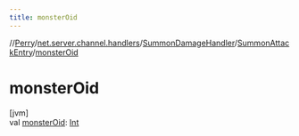 ```yaml
---
title: monsterOid
---
```

//[Perry](../../../../index.html)/[net.server.channel.handlers](../../index.html)/[SummonDamageHandler](../index.html)/[SummonAttackEntry](index.html)/[monsterOid](monster-oid.html)



# monsterOid



[jvm]\
val [monsterOid](monster-oid.html): [Int](https://kotlinlang.org/api/latest/jvm/stdlib/kotlin/-int/index.html)




